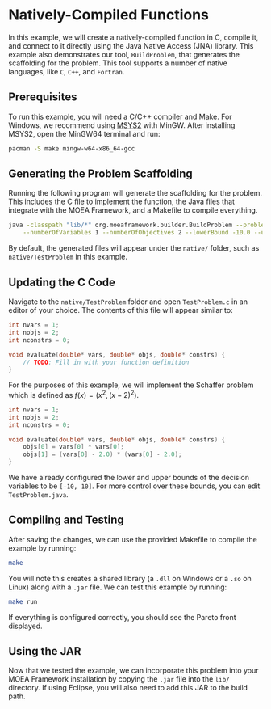 # Natively-Compiled Functions

In this example, we will create a natively-compiled function in C, compile it, and connect to it directly using the
Java Native Access (JNA) library.  This example also demonstrates our tool, `BuildProblem`, that generates the
scaffolding for the problem.  This tool supports a number of native languages, like `C`, `C++`, and `Fortran`.

## Prerequisites

To run this example, you will need a C/C++ compiler and Make.  For Windows, we recommend using
[MSYS2](https://www.msys2.org/) with MinGW.  After installing MSYS2, open the MinGW64 terminal and run:

```bash
pacman -S make mingw-w64-x86_64-gcc
```

## Generating the Problem Scaffolding

Running the following program will generate the scaffolding for the problem.  This includes the C file to implement
the function, the Java files that integrate with the MOEA Framework, and a Makefile to compile everything.

```bash
java -classpath "lib/*" org.moeaframework.builder.BuildProblem --problemName TestProblem --language c \
	--numberOfVariables 1 --numberOfObjectives 2 --lowerBound -10.0 --upperBound 10.0
```

By default, the generated files will appear under the `native/` folder, such as `native/TestProblem` in this
example.

## Updating the C Code

Navigate to the `native/TestProblem` folder and open `TestProblem.c` in an editor of your choice.  The contents
of this file will appear similar to:

```c
int nvars = 1;
int nobjs = 2;
int nconstrs = 0;

void evaluate(double* vars, double* objs, double* constrs) {
	// TODO: Fill in with your function definition
}
```

For the purposes of this example, we will implement the Schaffer problem which is defined as $f(x) = (x^2, (x-2)^2)$.

```c
int nvars = 1;
int nobjs = 2;
int nconstrs = 0;

void evaluate(double* vars, double* objs, double* constrs) {
	objs[0] = vars[0] * vars[0];
	objs[1] = (vars[0] - 2.0) * (vars[0] - 2.0);
}
```

We have already configured the lower and upper bounds of the decision variables to be `[-10, 10]`.  For more control
over these bounds, you can edit `TestProblem.java`.

## Compiling and Testing

After saving the changes, we can use the provided Makefile to compile the example by running:

```bash
make
```

You will note this creates a shared library (a `.dll` on Windows or a `.so` on Linux) along with a `.jar` file.
We can test this example by running:

```bash
make run
```

If everything is configured correctly, you should see the Pareto front displayed.

## Using the JAR

Now that we tested the example, we can incorporate this problem into your MOEA Framework installation by copying the
`.jar` file into the `lib/` directory.  If using Eclipse, you will also need to add this JAR to the build path.

